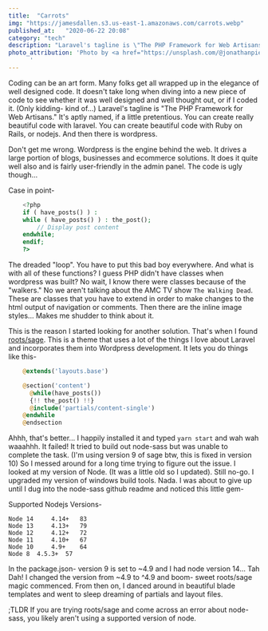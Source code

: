 ```yaml
---
title:  "Carrots"
img: "https://jamesdallen.s3.us-east-1.amazonaws.com/carrots.webp"
published_at:   "2020-06-22 20:08"
category: "tech"
description: "Laravel's tagline is \"The PHP Framework for Web Artisans.\" It's aptly named, if a little pretentious. You can create really beautiful code with laravel. You can create beautiful code with Ruby on Rails, or nodejs. And then there is wordpress."
photo_attribution: 'Photo by <a href="https://unsplash.com/@jonathanpielmayer?utm_content=creditCopyText&utm_medium=referral&utm_source=unsplash">Jonathan Pielmayer</a> on <a href="https://unsplash.com/photos/carrots-on-table-eFFnKMiDMGc?utm_content=creditCopyText&utm_medium=referral&utm_source=unsplash">Unsplash</a>
      '
---
```


Coding can be an art form. Many folks get all wrapped up in the elegance of well designed code. It doesn't take long when diving into a new piece of code to see whether it was well designed and well thought out, or if I coded it. (Only kidding- kind of...) Laravel's tagline is "The PHP Framework for Web Artisans." It's aptly named, if a little pretentious. You can create really beautiful code with laravel. You can create beautiful code with Ruby on Rails, or nodejs. And then there is wordpress.

Don't get me wrong. Wordpress is the engine behind the web. It drives a large portion of blogs, businesses and ecommerce solutions. It does it quite well also and is fairly user-friendly in the admin panel. The code is ugly though...

Case in point-

```php
    <?php 
    if ( have_posts() ) : 
    while ( have_posts() ) : the_post(); 
        // Display post content
    endwhile; 
    endif; 
    ?>
```

The dreaded "loop". You have to put this bad boy everywhere. And what is with all of these functions? I guess PHP didn't have classes when wordpress was built? No wait, I know there were classes because of the "walkers." No we aren't talking about the AMC TV show `The Walking Dead`. These are classes that you have to extend in order to make changes to the html output of navigation or comments. Then there are the inline image styles... Makes me shudder to think about it.

This is the reason I started looking for another solution. That's when I found [roots/sage](https://roots.io/sage/). This is a theme that uses a lot of the things I love about Laravel and incorporates them into Wordpress development. It lets you do things like this-

```php
    @extends('layouts.base')

    @section('content')
      @while(have_posts())
      {!! the_post() !!}
      @include('partials/content-single')
    @endwhile
    @endsection
```

Ahhh, that's better... I happily installed it and typed `yarn start` and wah wah waaahhh. It failed! It tried to build out node-sass but was unable to complete the task. (I'm using version 9 of sage btw, this is fixed in version 10) So I messed around for a long time trying to figure out the issue. I looked at my version of Node. (It was a little old so I updated). Still no-go. I upgraded my version of windows build tools. Nada. I was about to give up until I dug into the node-sass github readme and noticed this little gem-

Supported Nodejs Versions-

    Node 14 	4.14+ 	83
    Node 13 	4.13+ 	79
    Node 12 	4.12+ 	72
    Node 11 	4.10+ 	67
    Node 10 	4.9+ 	64
    Node 8 	4.5.3+ 	57

In the package.json- version 9 is set to ~4.9 and I had node version 14... Tah Dah! I changed the version from ~4.9 to ^4.9 and boom- sweet roots/sage magic commenced. From then on, I danced around in beautiful blade templates and went to sleep dreaming of partials and layout files.

;TLDR
If you are trying roots/sage and come across an error about node-sass, you likely aren't using a supported version of node.
